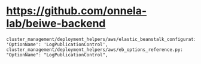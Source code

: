 # https://github.com/onnela-lab/beiwe-backend

```console
cluster_management/deployment_helpers/aws/elastic_beanstalk_configuration.py:            'OptionName': 'LogPublicationControl',
cluster_management/deployment_helpers/aws/eb_options_reference.py:        "OptionName": "LogPublicationControl",

```
